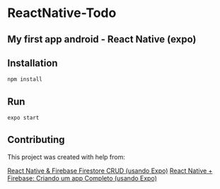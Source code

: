 # ReactNative-Todo

## My first app android - React Native (expo)

## Installation

```bash
npm install
```
## Run

```bash
expo start
```

## Contributing

This project was created with help from:

[React Native & Firebase Firestore CRUD (usando Expo)](https://www.youtube.com/watch?v=VE7J0SA1PRQ)
[React Native + Firebase: Criando um app Completo (usando Expo)](https://www.youtube.com/watch?v=0AM6AXlFwxM&t=4984s)

